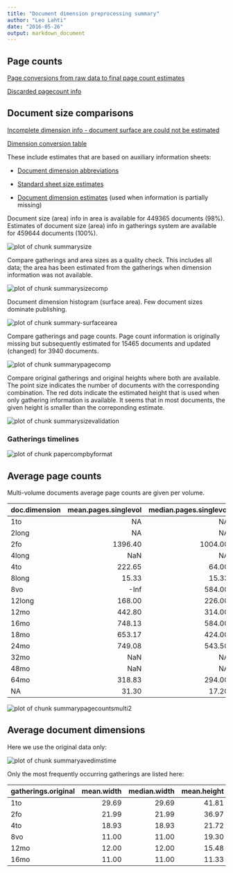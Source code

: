 ```yaml
---
title: "Document dimension preprocessing summary"
author: "Leo Lahti"
date: "2016-05-26"
output: markdown_document
---
```



## Page counts

[Page conversions from raw data to final page count estimates](https://github.com/rOpenGov/fennica/blob/master/inst/examples/output.tables/pagecount_conversion_nontrivial.csv)

<!--[Page conversions from raw data to final page count estimates with volume info](https://raw.githubusercontent.com/rOpenGov/estc/master/inst/examples/output.tables/page_conversion_table_full.csv)-->

[Discarded pagecount info](https://raw.githubusercontent.com/rOpenGov/estc/master/inst/examples/output.tables/pagecount_discarded.csv)



## Document size comparisons

[Incomplete dimension info - document surface are could not be estimated](https://raw.githubusercontent.com/rOpenGov/estc/master/inst/examples/output.tables/physical_dimension_incomplete.csv)

[Dimension conversion table](https://raw.githubusercontent.com/rOpenGov/estc/master/inst/examples/output.tables/conversions_physical_dimension.csv)


These include estimates that are based on auxiliary information sheets:

  * [Document dimension abbreviations](https://github.com/rOpenGov/bibliographica/blob/master/inst/extdata/document_size_abbreviations.csv)

  * [Standard sheet size estimates](https://github.com/rOpenGov/bibliographica/blob/master/inst/extdata/sheetsizes.csv)

  * [Document dimension estimates](https://github.com/rOpenGov/bibliographica/blob/master/inst/extdata/documentdimensions.csv) (used when information is partially missing)


  
<!--[Discarded dimension info](https://raw.githubusercontent.com/rOpenGov/estc/master/inst/examples/output.tables/dimensions_discarded.csv)-->

Document size (area) info in area is available for 449365 documents (98%). Estimates of document size (area) info in gatherings system are available for 459644 documents (100%). 

![plot of chunk summarysize](figure/summarysize-1.png)


Compare gatherings and area sizes as a quality check. This includes all data; the area has been estimated from the gatherings when dimension information was not available.

![plot of chunk summarysizecomp](figure/summarysizecomp-1.png)

Document dimension histogram (surface area). Few document sizes dominate publishing.

![plot of chunk summary-surfacearea](figure/summary-surfacearea-1.png)


Compare gatherings and page counts. Page count information is originally missing but subsequently estimated for 15465 documents and updated (changed) for 3940 documents. 


![plot of chunk summarypagecomp](figure/summarypagecomp-1.png)

Compare original gatherings and original heights where both are available. The point size indicates the number of documents with the corresponding combination. The red dots indicate the estimated height that is used when only gathering information is available. It seems that in most documents, the given height is smaller than the correponding estimate.

![plot of chunk summarysizevalidation](figure/summarysizevalidation-1.png)

### Gatherings timelines

![plot of chunk papercompbyformat](figure/papercompbyformat-1.png)

## Average page counts 

Multi-volume documents average page counts are given per volume.


|doc.dimension | mean.pages.singlevol| median.pages.singlevol| n.singlevol| mean.pages.multivol| median.pages.multivol| n.multivol| mean.pages.issue| median.pages.issue| n.issue|
|:-------------|--------------------:|----------------------:|-----------:|-------------------:|---------------------:|----------:|----------------:|------------------:|-------:|
|1to           |                   NA|                     NA|          15|                  NA|                    NA|         NA|               NA|                 NA|      NA|
|2long         |                   NA|                     NA|           5|                  NA|                    NA|         NA|               NA|                 NA|      NA|
|2fo           |              1396.40|                1004.00|        1200|              347.06|                500.00|       1156|            38.32|                 38|      38|
|4long         |                  NaN|                     NA|           2|                  NA|                    NA|         NA|               NA|                 NA|      NA|
|4to           |               222.65|                  64.00|        1315|               81.64|                 32.00|        801|            31.84|                 32|     128|
|8long         |                15.33|                  15.33|           2|                4.33|                  4.33|          2|               NA|                 NA|      NA|
|8vo           |                 -Inf|                 584.00|        6576|              276.68|                290.00|       6848|            25.12|                 26|      16|
|12long        |               168.00|                 226.00|           3|              138.00|                138.00|          2|               NA|                 NA|      NA|
|12mo          |               442.80|                 314.00|        6490|              157.89|                155.00|       6701|               NA|                 NA|      NA|
|16mo          |               748.13|                 584.00|          46|              292.05|                292.00|         48|               NA|                 NA|      NA|
|18mo          |               653.17|                 424.00|         227|              202.62|                201.00|        241|               NA|                 NA|      NA|
|24mo          |               749.08|                 543.50|          57|              271.94|                270.75|         56|               NA|                 NA|      NA|
|32mo          |                  NaN|                     NA|           5|                 NaN|                    NA|          1|               NA|                 NA|      NA|
|48mo          |                  NaN|                     NA|           2|                  NA|                    NA|         NA|               NA|                 NA|      NA|
|64mo          |               318.83|                 294.00|           6|              147.17|                147.00|          7|               NA|                 NA|      NA|
|NA            |                31.30|                  17.20|         288|                9.86|                  8.60|        182|               NA|                 NA|      NA|


![plot of chunk summarypagecountsmulti2](figure/summarypagecountsmulti2-1.png)


## Average document dimensions 

Here we use the original data only:

![plot of chunk summaryavedimstime](figure/summaryavedimstime-1.png)




Only the most frequently occurring gatherings are listed here:


|gatherings.original | mean.width| median.width| mean.height| median.height|   n|
|:-------------------|----------:|------------:|-----------:|-------------:|---:|
|1to                 |      29.69|        29.69|       41.81|         41.81|  27|
|2fo                 |      21.99|        21.99|       36.97|         36.97| 731|
|4to                 |      18.93|        18.93|       21.72|         21.72| 509|
|8vo                 |      11.00|        11.00|       19.30|         19.30| 625|
|12mo                |      12.00|        12.00|       15.48|         15.48| 101|
|16mo                |      11.00|        11.00|       11.33|         11.33|  18|

